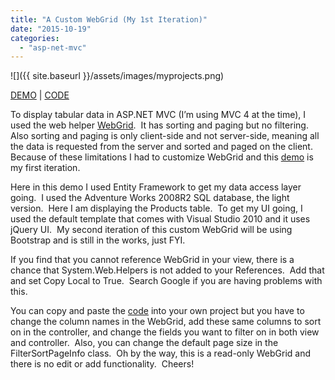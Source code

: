 ```yaml
---
title: "A Custom WebGrid (My 1st Iteration)"
date: "2015-10-19"
categories: 
  - "asp-net-mvc"
---
```


![]({{ site.baseurl }}/assets/images/myprojects.png)

[DEMO](http://rodansotto.com/mvc4/WebGridDemo1) | [CODE](http://rodansotto.com/projectcode/webgriddemo1controller.aspx)

To display tabular data in ASP.NET MVC (I’m using MVC 4 at the time), I used the web helper [WebGrid](https://msdn.microsoft.com/en-us/library/system.web.helpers.webgrid(v=vs.111).aspx).  It has sorting and paging but no filtering.  Also sorting and paging is only client-side and not server-side, meaning all the data is requested from the server and sorted and paged on the client.  Because of these limitations I had to customize WebGrid and this [demo](http://rodansotto.com/mvc4/WebGridDemo1) is my first iteration.

Here in this demo I used Entity Framework to get my data access layer going.  I used the Adventure Works 2008R2 SQL database, the light version.  Here I am displaying the Products table.  To get my UI going, I used the default template that comes with Visual Studio 2010 and it uses jQuery UI.  My second iteration of this custom WebGrid will be using Bootstrap and is still in the works, just FYI.

If you find that you cannot reference WebGrid in your view, there is a chance that System.Web.Helpers is not added to your References.  Add that and set Copy Local to True.  Search Google if you are having problems with this.

You can copy and paste the [code](http://rodansotto.com/projectcode/webgriddemo1controller.aspx) into your own project but you have to change the column names in the WebGrid, add these same columns to sort on in the controller, and change the fields you want to filter on in both view and controller.  Also, you can change the default page size in the FilterSortPageInfo class.  Oh by the way, this is a read-only WebGrid and there is no edit or add functionality.  Cheers!



